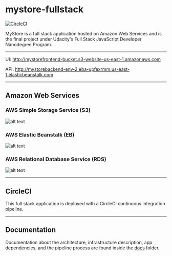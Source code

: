 # mystore-fullstack

[![CircleCI](https://circleci.com/gh/markdeleon01/mystore-fullstack/tree/main.svg?style=shield)](https://circleci.com/gh/markdeleon01/mystore-fullstack/tree/main)

MyStore is a full stack application hosted on Amazon Web Services and is the final project under Udacity's Full Stack JavaScript Developer Nanodegree Program.

---

UI:  http://mystorefrontend-bucket.s3-website-us-east-1.amazonaws.com

API:  http://mystorebackend-env-2.eba-upfexrmm.us-east-1.elasticbeanstalk.com


---


## Amazon Web Services

### AWS Simple Storage Service (S3)

![alt text](https://github.com/markdeleon01/mystore-fullstack/blob/main/screenshots/S3bucket.png "AWS S3")

### AWS Elastic Beanstalk (EB)

![alt text](https://github.com/markdeleon01/mystore-fullstack/blob/main/screenshots/EBenv.png "AWS EB")


### AWS Relational Database Service (RDS)

![alt text](https://github.com/markdeleon01/mystore-fullstack/blob/main/screenshots/RDSdb.png "AWS RDS")

---

## CircleCI

This full stack application is deployed with a CircleCI continuous integration pipeline.


---

## Documentation

Documentation about the architecture, infrastructure description, app dependencies, and the pipeline process are found inside the [docs](https://github.com/markdeleon01/mystore-fullstack/tree/main/docs) folder.

